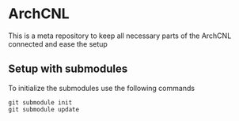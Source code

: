 
# ArchCNL

This is a meta repository to keep all necessary parts of the ArchCNL connected and ease the setup

## Setup with submodules

To initialize the submodules use the following commands

```Shell
git submodule init
git submodule update
```
